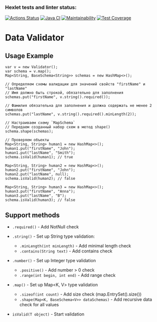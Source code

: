 ### Hexlet tests and linter status:
[![Actions Status](https://github.com/Ymirotvorenie/java-project-78/actions/workflows/hexlet-check.yml/badge.svg)](https://github.com/Ymirotvorenie/java-project-78/actions)
[![Java CI](https://github.com/Ymirotvorenie/java-project-78/actions/workflows/main.yml/badge.svg)](https://github.com/Ymirotvorenie/java-project-78/actions/workflows/main.yml)
[![Maintainability](https://api.codeclimate.com/v1/badges/03f78ee94e068afd9290/maintainability)](https://codeclimate.com/github/Ymirotvorenie/java-project-78/maintainability)
[![Test Coverage](https://api.codeclimate.com/v1/badges/03f78ee94e068afd9290/test_coverage)](https://codeclimate.com/github/Ymirotvorenie/java-project-78/test_coverage)

# Data Validator

## Usage Example
~~~
var v = new Validator();
var schema = v.map();
Map<String, BaseSchema<String>> schemas = new HashMap<>();

// Определяем схемы валидации для значений свойств "firstName" и "lastName"
// Имя должно быть строкой, обязательно для заполнения
schemas.put("firstName", v.string().required());

// Фамилия обязательна для заполнения и должна содержать не менее 2 символов
schemas.put("lastName", v.string().required().minLength(2));

// Настраиваем схему `MapSchema`
// Передаем созданный набор схем в метод shape()
schema.shape(schemas);

// Проверяем объекты
Map<String, String> human1 = new HashMap<>();
human1.put("firstName", "John");
human1.put("lastName", "Smith");
schema.isValid(human1); // true

Map<String, String> human2 = new HashMap<>();
human2.put("firstName", "John");
human2.put("lastName", null);
schema.isValid(human2); // false

Map<String, String> human3 = new HashMap<>();
human3.put("firstName", "Anna");
human3.put("lastName", "B");
schema.isValid(human3); // false
~~~

## Support methods

- `.required()` - Add NotNull check
    
- `.string()` - Set up String type validation:

  - `.minLength(int minLength)` - Add minimal length check
  - `.contains(String text)` - Add contains check

- `.number()` - Set up Integer type validation
    
    - `.positive()` - Add number > 0 check
    - `.range(int begin, int end)` - Add range check

- `.map()` - Set up Map<K, V> type validation
    
    - `.sizeof(int count)` - Add size check (map.EntrySet().size())
    - `.shape(Map<K, BaseSchema<V>> dataSchemas)` - Add recursive data check for all values

- `isValid(T object)` - Start validation
